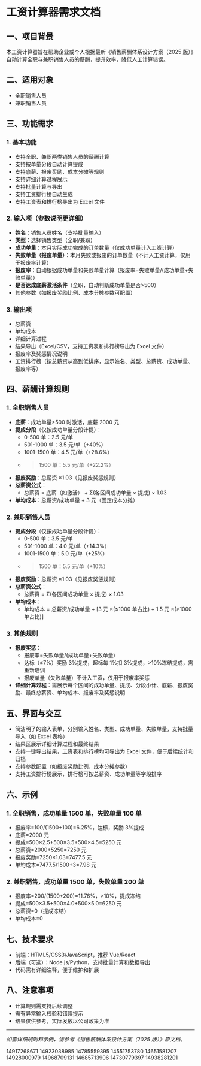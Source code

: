 # 工资计算器需求文档

## 一、项目背景

本工资计算器旨在帮助企业或个人根据最新《销售薪酬体系设计方案（2025 版）》自动计算全职与兼职销售人员的薪酬，提升效率，降低人工计算错误。

## 二、适用对象

- 全职销售人员
- 兼职销售人员

## 三、功能需求

### 1. 基本功能

- 支持全职、兼职两类销售人员的薪酬计算
- 支持按单量分段自动计算提成
- 支持底薪、报废奖励、成本分摊等规则
- 支持详细计算过程展示
- 支持批量计算与导出
- 支持工资排行榜自动生成
- 支持工资表和排行榜导出为 Excel 文件

### 2. 输入项（参数说明更详细）

- **姓名**：销售人员姓名（支持批量输入）
- **类型**：选择销售类型（全职/兼职）
- **成功单量**：本月实际成功完成的订单数量（仅成功单量计入工资计算）
- **失败单量（报废单量）**：本月失败或报废的订单数量（不计入工资计算，仅用于报废率计算）
- **报废率**：自动根据成功单量和失败单量计算（报废率=失败单量/(成功单量+失败单量)）
- **是否达成底薪激活条件**（全职，自动判断成功单量是否>500）
- 其他参数（如报废奖励比例、成本分摊参数可配置）

### 3. 输出项

- 总薪资
- 单均成本
- 详细计算过程
- 结果导出（Excel/CSV，支持工资表和排行榜导出为 Excel 文件）
- 报废率及奖惩情况说明
- 工资排行榜（按总薪资从高到低排序，显示姓名、类型、总薪资、成功单量、报废率等）

## 四、薪酬计算规则

### 1. 全职销售人员

- **底薪**：成功单量>500 时激活，底薪 2000 元
- **提成分段**（仅按成功单量分段计提）：
  - 0-500 单：2.5 元/单
  - 501-1000 单：3.5 元/单（+40%）
  - 1001-1500 单：4.5 元/单（+28.6%）
  - > 1500 单：5.5 元/单（+22.2%）
- **报废奖励**：总薪资 ×1.03（见报废奖惩规则）
- **总薪资公式**：
  - 总薪资 = 底薪（如激活） + Σ(各区间成功单量 × 提成) × 1.03
- **单均成本**：总薪资/成功单量 + 3 元（固定成本分摊）

### 2. 兼职销售人员

- **提成分段**（仅按成功单量分段计提）：
  - 0-500 单：3.5 元/单
  - 501-1000 单：4.0 元/单（+14.3%）
  - 1001-1500 单：5.0 元/单（+25%）
  - > 1500 单：5.5 元/单（+10%）
- **报废奖励**：总薪资 ×1.03（见报废奖惩规则）
- **总薪资公式**：
  - 总薪资 = Σ(各区间成功单量 × 提成) × 1.03
- **单均成本**：
  - 单均成本 = 总薪资/成功单量 + [3 元 ×(≤1000 单占比) + 1.5 元 ×(>1000 单占比)]

### 3. 其他规则

- **报废奖惩**：
  - 报废率=失败单量/(成功单量+失败单量)
  - 达标（≤7%）奖励 3%提成，超标每 1%扣 3%提成，>10%冻结提成，需重新培训
  - 报废单量（失败单量）不计入工资，仅用于报废率奖惩
- **详细计算过程**：需展示每个区间的成功单量、提成、分段小计、底薪、报废奖励、最终总薪资、单均成本、报废率及奖惩说明

## 五、界面与交互

- 简洁明了的输入表单，分别输入姓名、类型、成功单量、失败单量，支持批量导入（如 Excel 表格）
- 结果区展示详细计算过程和最终结果
- 支持一键导出结果，工资表和排行榜均可导出为 Excel 文件，便于后续统计和归档
- 支持参数配置（如报废奖励比例、成本分摊参数）
- 支持工资排行榜展示，排行榜可按总薪资、成功单量等字段排序

## 六、示例

### 1. 全职销售，成功单量 1500 单，失败单量 100 单

- 报废率=100/(1500+100)=6.25%，达标，奖励 3%提成
- 底薪=2000 元
- 提成=500×2.5+500×3.5+500×4.5=5250 元
- 总薪资=2000+5250=7250 元
- 报废奖励=7250×1.03=7477.5 元
- 单均成本=7477.5/1500+3=7.98 元

### 2. 兼职销售，成功单量 1500 单，失败单量 200 单

- 报废率=200/(1500+200)=11.76%，>10%，提成冻结
- 提成=500×3.5+500×4.0+500×5.0=6250 元
- 总薪资=0（提成冻结）
- 单均成本=0

## 七、技术要求

- 前端：HTML5/CSS3/JavaScript，推荐 Vue/React
- 后端（可选）：Node.js/Python，支持批量计算和数据导出
- 代码需有详细注释，便于维护和扩展

## 八、注意事项

- 计算规则需支持后续调整
- 需有异常输入校验和错误提示
- 结果仅供参考，实际发放以公司政策为准

---

_如需详细规则和示例，请参考《销售薪酬体系设计方案（2025 版）》原文档。_
 

 14917268671
14923038985
14785559395
14551753780
14651581207
14928000979
14968709131
14685713906
14730779397
14938281201